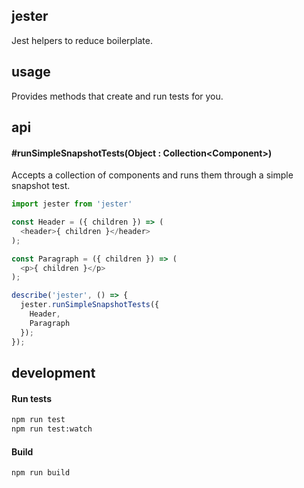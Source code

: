 ## jester

Jest helpers to reduce boilerplate.

## usage

Provides methods that create and run tests for you.

## api

#### #runSimpleSnapshotTests(Object : Collection&lt;Component&gt;)

Accepts a collection of components and runs them through a simple snapshot test.

```js
import jester from 'jester'

const Header = ({ children }) => (
  <header>{ children }</header>
);

const Paragraph = ({ children }) => (
  <p>{ children }</p>
);

describe('jester', () => {
  jester.runSimpleSnapshotTests({
    Header,
    Paragraph
  });
});
```

## development

#### Run tests

```bash
npm run test
npm run test:watch
```

#### Build

```bash
npm run build
```
